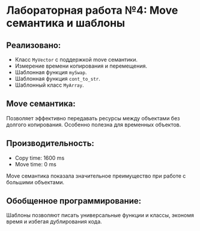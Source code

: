 # Лабораторная работа №4: Move семантика и шаблоны

## Реализовано:

- Класс `MyVector` с поддержкой move семантики.
- Измерение времени копирования и перемещения.
- Шаблонная функция `mySwap`.
- Шаблонная функция `cont_to_str`.
- Шаблонный класс `MyArray`.

## Move семантика:
Позволяет эффективно передавать ресурсы между объектами без долгого копирования. Особенно полезна для временных объектов.

## Производительность:
- Copy time: 1600 ms
- Move time: 0 ms

Move семантика показала значительное преимущество при работе с большими объектами.

## Обобщенное программирование:
Шаблоны позволяют писать универсальные функции и классы, экономя время и избегая дублирования кода.
